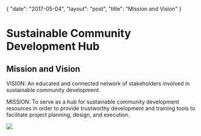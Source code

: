 {
   "date": "2017-05-04",
   "layout": "post",
   "title": "Mission and Vision"
}

# Sustainable Community Development Hub

## Mission and Vision

VISION: An educated and connected network of stakeholders involved in sustainable community development.

MISSION: To serve as a hub for sustainable community development resources in order to provide trustworthy development and training tools to facilitate project planning, design, and execution.

![](lakeshore0-1-1024x681.jpg)